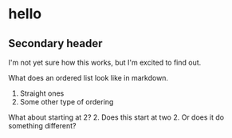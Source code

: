 # hello

## Secondary header 

I'm not yet sure how this works, but I'm excited to find out. 

What does an ordered list look like in markdown.
1. Straight ones
1. Some other type of ordering 


What about starting at 2?
2. Does this start at two 
2. Or does it do something different?

